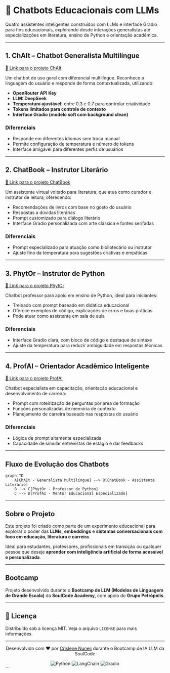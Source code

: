 # 🤖 Chatbots Educacionais com LLMs

Quatro assistentes inteligentes construídos com LLMs e interface Gradio para fins educacionais, explorando desde interações generalistas até especializações em literatura, ensino de Python e orientação acadêmica.

---

## 1. ChAIt – Chatbot Generalista Multilíngue
[🔗 Link para o projeto ChAIt](#)

Um chatbot de uso geral com diferencial multilíngue. Reconhece a linguagem do usuário e responde de forma contextualizada, utilizando:

- **OpenRouter API Key**
- **LLM: DeepSeek**
- **Temperatura ajustável:** entre 0.3 e 0.7 para controlar criatividade
- **Tokens limitados para controle de contexto**
- **Interface Gradio (modelo soft com background clean)**

### Diferenciais
- Responde em diferentes idiomas sem troca manual
- Permite configuração de temperatura e número de tokens
- Interface amigável para diferentes perfis de usuários

---

## 2. ChatBook – Instrutor Literário
[🔗 Link para o projeto ChatBook](#)

Um assistente virtual voltado para literatura, que atua como curador e instrutor de leitura, oferecendo:

- Recomendações de livros com base no gosto do usuário
- Respostas a dúvidas literárias
- Prompt customizado para diálogo literário
- Interface Gradio personalizada com arte clássica e fontes serifadas

### Diferenciais
- Prompt especializado para atuação como bibliotecário ou instrutor
- Ajuste fino da temperatura para sugestões criativas e empáticas

---

## 3. PhytOr – Instrutor de Python
[🔗 Link para o projeto PhytOr](#)

Chatbot professor para apoio em ensino de Python, ideal para iniciantes:

- Treinado com prompt baseado em didática educacional
- Oferece exemplos de código, explicações de erros e boas práticas
- Pode atuar como assistente em sala de aula

### Diferenciais
- Interface Gradio clara, com bloco de código e destaque de sintaxe
- Ajuste da temperatura para reduzir ambiguidade em respostas técnicas

---

##  4. ProfAI – Orientador Acadêmico Inteligente
[🔗 Link para o projeto ProfAI](#)

Chatbot especialista em capacitação, orientação educacional e desenvolvimento de carreira:

- Prompt com roteirização de perguntas por área de formação
- Funções personalizadas de memória de contexto
- Planejamento de carreira baseado nas respostas do usuário

### Diferenciais
- Lógica de prompt altamente especializada
- Capacidade de simular entrevistas de estágio e dar feedbacks

---

## Fluxo de Evolução dos Chatbots

```mermaid
graph TD
    A[ChAIt - Generalista Multilíngue] --> B[ChatBook - Assistente Literário]
    B --> C[PhytOr - Professor de Python]
    C --> D[ProfAI - Mentor Educacional Especializado]
```

---

## Sobre o Projeto

Este projeto foi criado como parte de um experimento educacional para explorar o poder das **LLMs**, **embeddings** e **sistemas conversacionais com foco em educação, literatura e carreira**.

Ideal para estudantes, professores, profissionais em transição ou qualquer pessoa que deseje **aprender com inteligência artificial de forma acessível e personalizada**.

---

## Bootcamp

Projeto desenvolvido durante o **Bootcamp de LLM (Modelos de Linguagem de Grande Escala)** da **SoulCode Academy**, com apoio do **Grupo Petrópolis**.

---

## 📄 Licença

Distribuído sob a licença MIT. Veja o arquivo `LICENSE` para mais informações.

---

<div align="center">  
  <p>Desenvolvido com ❤️ por <a href="https://github.com/crislenenunes">Crislene Nunes</a> durante o Bootcamp de IA LLM da SoulCode</p>  
  <img src="https://img.shields.io/badge/Python-3.10+-blue?logo=python" alt="Python">  
  <img src="https://img.shields.io/badge/LangChain-0.1+-orange?logo=langchain" alt="LangChain">  
  <img src="https://img.shields.io/badge/Gradio-4.28.3-green?logo=gradio" alt="Gradio">  
</div>
```
